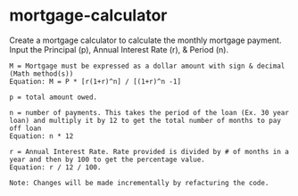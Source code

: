 # mortgage-calculator


Create a mortgage calculator to calculate the monthly mortgage payment.
    Input the Principal (p), Annual Interest Rate (r), & Period (n).
    
    M = Mortgage must be expressed as a dollar amount with sign & decimal (Math method(s))
    Equation: M = P * [r(1+r)^n] / [(1+r)^n -1]
    
    p = total amount owed.
    
    n = number of payments. This takes the period of the loan (Ex. 30 year loan) and multiply it by 12 to get the total number of months to pay off loan
    Equation: n * 12
    
    r = Annual Interest Rate. Rate provided is divided by # of months in a year and then by 100 to get the percentage value.
    Equation: r / 12 / 100.
    
    Note: Changes will be made incrementally by refacturing the code.
